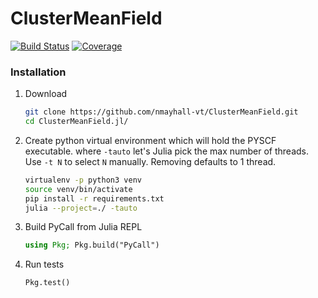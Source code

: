 # ClusterMeanField

[![Build Status](https://github.com/nmayhall-vt/ClusterMeanField.jl/actions/workflows/CI.yml/badge.svg?branch=main)](https://github.com/nmayhall-vt/ClusterMeanField.jl/actions/workflows/CI.yml?query=branch%3Amain)
[![Coverage](https://codecov.io/gh/nmayhall-vt/ClusterMeanField.jl/branch/main/graph/badge.svg)](https://codecov.io/gh/nmayhall-vt/ClusterMeanField.jl)

### Installation
1. Download

	```bash
	git clone https://github.com/nmayhall-vt/ClusterMeanField.git
	cd ClusterMeanField.jl/
	```


2. Create python virtual environment which will hold the PYSCF executable.   where `-tauto` let's Julia pick the max number of threads. Use `-t N` to select `N` manually. Removing defaults to 1 thread. 

	```bash
	virtualenv -p python3 venv
	source venv/bin/activate
	pip install -r requirements.txt
	julia --project=./ -tauto 
  	```


3. Build PyCall from Julia REPL

  	```julia
	using Pkg; Pkg.build("PyCall")
	```


4. Run tests
	```
	Pkg.test()
	```

